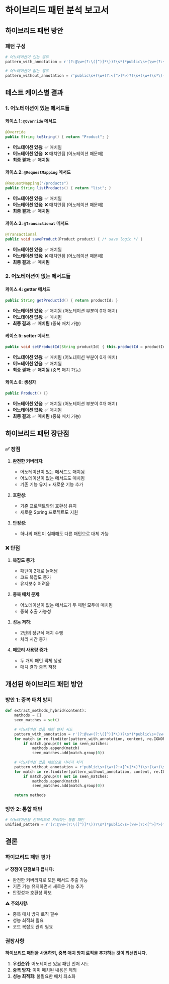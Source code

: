 # 하이브리드 패턴 분석 보고서

## 하이브리드 패턴 방안

### 패턴 구성
```python
# 어노테이션이 있는 경우
pattern_with_annotation = r'(?:@\w+(?:\([^)]*\))?\s*)*public\s+(\w+(?:<[^>]*>)?)\s+(\w+)\s*\(([^)]*)\)\s*\{[^}]{,500}\}'

# 어노테이션이 없는 경우  
pattern_without_annotation = r'public\s+(\w+(?:<[^>]*>)?)\s+(\w+)\s*\(([^)]*)\)\s*\{[^}]{,500}\}'
```

## 테스트 케이스별 결과

### 1. 어노테이션이 있는 메서드들

#### 케이스 1: `@Override` 메서드
```java
@Override
public String toString() { return "Product"; }
```
- **어노테이션 있음**: ✅ 매치됨
- **어노테이션 없음**: ❌ 매치안됨 (어노테이션 때문에)
- **최종 결과**: ✅ **매치됨**

#### 케이스 2: `@RequestMapping` 메서드
```java
@RequestMapping("/products")
public String listProducts() { return "list"; }
```
- **어노테이션 있음**: ✅ 매치됨
- **어노테이션 없음**: ❌ 매치안됨 (어노테이션 때문에)
- **최종 결과**: ✅ **매치됨**

#### 케이스 3: `@Transactional` 메서드
```java
@Transactional
public void saveProduct(Product product) { /* save logic */ }
```
- **어노테이션 있음**: ✅ 매치됨
- **어노테이션 없음**: ❌ 매치안됨 (어노테이션 때문에)
- **최종 결과**: ✅ **매치됨**

### 2. 어노테이션이 없는 메서드들

#### 케이스 4: getter 메서드
```java
public String getProductId() { return productId; }
```
- **어노테이션 있음**: ✅ 매치됨 (어노테이션 부분이 0개 매치)
- **어노테이션 없음**: ✅ 매치됨
- **최종 결과**: ✅ **매치됨** (중복 매치 가능)

#### 케이스 5: setter 메서드
```java
public void setProductId(String productId) { this.productId = productId; }
```
- **어노테이션 있음**: ✅ 매치됨 (어노테이션 부분이 0개 매치)
- **어노테이션 없음**: ✅ 매치됨
- **최종 결과**: ✅ **매치됨** (중복 매치 가능)

#### 케이스 6: 생성자
```java
public Product() {}
```
- **어노테이션 있음**: ✅ 매치됨 (어노테이션 부분이 0개 매치)
- **어노테이션 없음**: ✅ 매치됨
- **최종 결과**: ✅ **매치됨** (중복 매치 가능)

## 하이브리드 패턴 장단점

### ✅ 장점

1. **완전한 커버리지**:
   - 어노테이션이 있는 메서드도 매치됨
   - 어노테이션이 없는 메서드도 매치됨
   - 기존 기능 유지 + 새로운 기능 추가

2. **호환성**:
   - 기존 프로젝트와의 호환성 유지
   - 새로운 Spring 프로젝트도 지원

3. **안정성**:
   - 하나의 패턴이 실패해도 다른 패턴으로 대체 가능

### ❌ 단점

1. **복잡도 증가**:
   - 패턴이 2개로 늘어남
   - 코드 복잡도 증가
   - 유지보수 어려움

2. **중복 매치 문제**:
   - 어노테이션이 없는 메서드가 두 패턴 모두에 매치됨
   - 중복 추출 가능성

3. **성능 저하**:
   - 2번의 정규식 매치 수행
   - 처리 시간 증가

4. **메모리 사용량 증가**:
   - 두 개의 패턴 객체 생성
   - 매치 결과 중복 저장

## 개선된 하이브리드 패턴 방안

### 방안 1: 중복 매치 방지
```python
def extract_methods_hybrid(content):
    methods = []
    seen_matches = set()
    
    # 어노테이션 있음 패턴 먼저 시도
    pattern_with_annotation = r'(?:@\w+(?:\([^)]*\))?\s*)*public\s+(\w+(?:<[^>]*>)?)\s+(\w+)\s*\(([^)]*)\)\s*\{[^}]{,500}\}'
    for match in re.finditer(pattern_with_annotation, content, re.IGNORECASE | re.DOTALL):
        if match.group(0) not in seen_matches:
            methods.append(match)
            seen_matches.add(match.group(0))
    
    # 어노테이션 없음 패턴으로 나머지 처리
    pattern_without_annotation = r'public\s+(\w+(?:<[^>]*>)?)\s+(\w+)\s*\(([^)]*)\)\s*\{[^}]{,500}\}'
    for match in re.finditer(pattern_without_annotation, content, re.IGNORECASE | re.DOTALL):
        if match.group(0) not in seen_matches:
            methods.append(match)
            seen_matches.add(match.group(0))
    
    return methods
```

### 방안 2: 통합 패턴
```python
# 어노테이션을 선택적으로 처리하는 통합 패턴
unified_pattern = r'(?:@\w+(?:\([^)]*\))?\s*)*public\s+(\w+(?:<[^>]*>)?)\s+(\w+)\s*\(([^)]*)\)\s*\{[^}]{,500}\}'
```

## 결론

### 하이브리드 패턴 평가

**✅ 장점이 단점보다 큽니다:**
- 완전한 커버리지로 모든 메서드 추출 가능
- 기존 기능 유지하면서 새로운 기능 추가
- 안정성과 호환성 확보

**⚠️ 주의사항:**
- 중복 매치 방지 로직 필수
- 성능 최적화 필요
- 코드 복잡도 관리 필요

### 권장사항

**하이브리드 패턴을 사용하되, 중복 매치 방지 로직을 추가하는 것이 최선입니다.**

1. **우선순위**: 어노테이션 있음 패턴 먼저 시도
2. **중복 방지**: 이미 매치된 내용은 제외
3. **성능 최적화**: 불필요한 매치 최소화
